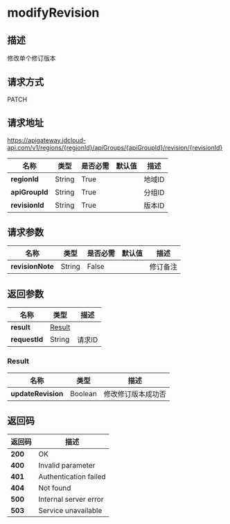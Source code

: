 # modifyRevision


## 描述
修改单个修订版本

## 请求方式
PATCH

## 请求地址
https://apigateway.jdcloud-api.com/v1/regions/{regionId}/apiGroups/{apiGroupId}/revision/{revisionId}

|名称|类型|是否必需|默认值|描述|
|---|---|---|---|---|
|**regionId**|String|True| |地域ID|
|**apiGroupId**|String|True| |分组ID|
|**revisionId**|String|True| |版本ID|

## 请求参数
|名称|类型|是否必需|默认值|描述|
|---|---|---|---|---|
|**revisionNote**|String|False| |修订备注|


## 返回参数
|名称|类型|描述|
|---|---|---|
|**result**|[Result](modifyrevision#result)| |
|**requestId**|String|请求ID|

### <div id="result">Result</div>
|名称|类型|描述|
|---|---|---|
|**updateRevision**|Boolean|修改修订版本成功否|

## 返回码
|返回码|描述|
|---|---|
|**200**|OK|
|**400**|Invalid parameter|
|**401**|Authentication failed|
|**404**|Not found|
|**500**|Internal server error|
|**503**|Service unavailable|
